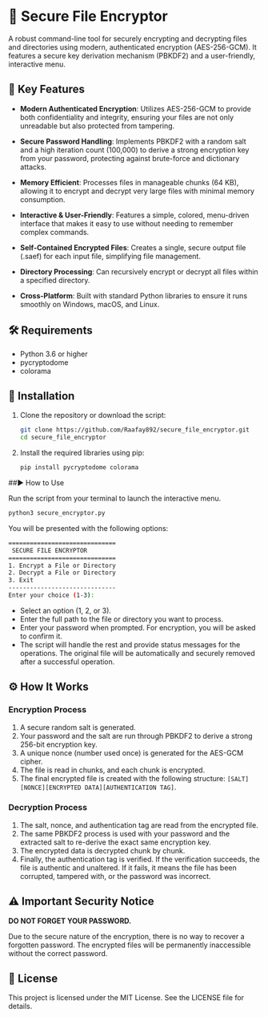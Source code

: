 # 🔐 Secure File Encryptor

A robust command-line tool for securely encrypting and decrypting files and directories using modern, authenticated encryption (AES-256-GCM). It features a secure key derivation mechanism (PBKDF2) and a user-friendly, interactive menu.

## 🌟 Key Features

- **Modern Authenticated Encryption**: Utilizes AES-256-GCM to provide both confidentiality and integrity, ensuring your files are not only unreadable but also protected from tampering.

- **Secure Password Handling**: Implements PBKDF2 with a random salt and a high iteration count (100,000) to derive a strong encryption key from your password, protecting against brute-force and dictionary attacks.

- **Memory Efficient**: Processes files in manageable chunks (64 KB), allowing it to encrypt and decrypt very large files with minimal memory consumption.

- **Interactive & User-Friendly**: Features a simple, colored, menu-driven interface that makes it easy to use without needing to remember complex commands.

- **Self-Contained Encrypted Files**: Creates a single, secure output file (.saef) for each input file, simplifying file management.

- **Directory Processing**: Can recursively encrypt or decrypt all files within a specified directory.

- **Cross-Platform**: Built with standard Python libraries to ensure it runs smoothly on Windows, macOS, and Linux.

## 🛠️ Requirements

- Python 3.6 or higher
- pycryptodome
- colorama

## 🚀 Installation

1. Clone the repository or download the script:

   ```bash
   git clone https://github.com/Raafay892/secure_file_encryptor.git
   cd secure_file_encryptor

2. Install the required libraries using pip:

   ```bash
   pip install pycryptodome colorama
   ```

##▶️ How to Use

Run the script from your terminal to launch the interactive menu.

   ```bash
   python3 secure_encryptor.py
```

You will be presented with the following options:

   ```bash
==============================
    SECURE FILE ENCRYPTOR
==============================
1. Encrypt a File or Directory
2. Decrypt a File or Directory
3. Exit
------------------------------
Enter your choice (1-3):
```

* Select an option (1, 2, or 3).
* Enter the full path to the file or directory you want to process.
* Enter your password when prompted. For encryption, you will be asked to confirm it.
* The script will handle the rest and provide status messages for the operations. The original file will be automatically and securely removed after a successful operation.

## ⚙️ How It Works

### Encryption Process

1. A secure random salt is generated.
2. Your password and the salt are run through PBKDF2 to derive a strong 256-bit encryption key.
3. A unique nonce (number used once) is generated for the AES-GCM cipher.
4. The file is read in chunks, and each chunk is encrypted.
5. The final encrypted file is created with the following structure: `[SALT][NONCE][ENCRYPTED DATA][AUTHENTICATION TAG]`.

### Decryption Process

1. The salt, nonce, and authentication tag are read from the encrypted file.
2. The same PBKDF2 process is used with your password and the extracted salt to re-derive the exact same encryption key.
3. The encrypted data is decrypted chunk by chunk.
4. Finally, the authentication tag is verified. If the verification succeeds, the file is authentic and unaltered. If it fails, it means the file has been corrupted, tampered with, or the password was incorrect.

## ⚠️ Important Security Notice

**DO NOT FORGET YOUR PASSWORD.**

Due to the secure nature of the encryption, there is no way to recover a forgotten password. The encrypted files will be permanently inaccessible without the correct password.

## 📄 License

This project is licensed under the MIT License. See the LICENSE file for details.



